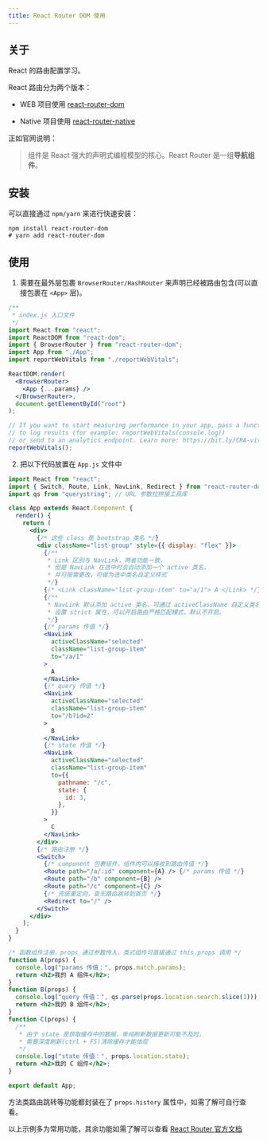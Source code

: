 ```yaml
---
title: React Router DOM 使用
---
```


## 关于

React 的路由配置学习。

React 路由分为两个版本：

- WEB 项目使用 [react-router-dom](https://reactrouter.com/web/guides/quick-start)

- Native 项目使用 [react-router-native](https://reactrouter.com/native/guides/quick-start)

正如官网说明：

> 组件是 React 强大的声明式编程模型的核心。React Router 是一组**导航组件**。

## 安装

可以直接通过 `npm/yarn` 来进行快速安装：

```shell
npm install react-router-dom
# yarn add react-router-dom
```

## 使用

1. 需要在最外层包裹 `BrowserRouter/HashRouter` 来声明已经被路由包含(可以直接包裹在 `<App>` 层)。

```jsx {11-13}
/**
 * index.js 入口文件
 */
import React from "react";
import ReactDOM from "react-dom";
import { BrowserRouter } from "react-router-dom";
import App from "./App";
import reportWebVitals from "./reportWebVitals";

ReactDOM.render(
  <BrowserRouter>
    <App {...params} />
  </BrowserRouter>,
  document.getElementById("root")
);

// If you want to start measuring performance in your app, pass a function
// to log results (for example: reportWebVitals(console.log))
// or send to an analytics endpoint. Learn more: https://bit.ly/CRA-vitals
reportWebVitals();
```

2. 把以下代码放置在 `App.js` 文件中

```jsx {2,3,11-49,51-59,65-81}
import React from "react";
import { Switch, Route, Link, NavLink, Redirect } from "react-router-dom";
import qs from "querystring"; // URL 参数拉拼接工具库

class App extends React.Component {
  render() {
    return (
      <div>
        {/* 这些 class 是 bootstrap 类名 */}
        <div className="list-group" style={{ display: "flex" }}>
          {/**
           * Link 区别与 NavLink，两者功能一致，
           * 但是 NavLink 在选中时会自动添加一个 active 类名，
           * 并可按需更改，可做为选中类名自定义样式
           */}
          {/* <Link className="list-group-item" to="a/1"> A </Link> */}
          {/**
           * NavLink 默认添加 active 类名，可通过 activeClassName 自定义类名。
           * 设置 strict 属性，可以开启路由严格匹配模式，默认不开启。
           */}
          {/* params 传值 */}
          <NavLink
            activeClassName="selected"
            className="list-group-item"
            to="/a/1"
          >
            A
          </NavLink>
          {/* query 传值 */}
          <NavLink
            activeClassName="selected"
            className="list-group-item"
            to="/b?id=2"
          >
            B
          </NavLink>
          {/* state 传值 */}
          <NavLink
            activeClassName="selected"
            className="list-group-item"
            to={{
              pathname: "/c",
              state: {
                id: 3,
              },
            }}
          >
            C
          </NavLink>
        </div>
        {/* 路由注册 */}
        <Switch>
          {/* component 包裹组件，组件内可以接收到路由传值 */}
          <Route path="/a/:id" component={A} /> {/* params 传值 */}
          <Route path="/b" component={B} />
          <Route path="/c" component={C} />
          {/* 兜底重定向，查无路由跳转到首页 */}
          <Redirect to="/" />
        </Switch>
      </div>
    );
  }
}

/* 函数组件注册，props 通过参数传入，类式组件可直接通过 this.props 调用 */
function A(props) {
  console.log("params 传值：", props.match.params);
  return <h2>我的 A 组件</h2>;
}
function B(props) {
  console.log("query 传值：", qs.parse(props.location.search.slice(1)));
  return <h2>我的 B 组件</h2>;
}
function C(props) {
  /**
   * 由于 state 是获取缓存中的数据，单纯刷新数据更新可能不及时，
   * 需要深度刷新(ctrl + F5)清除缓存才能体现
   */
  console.log("state 传值：", props.location.state);
  return <h2>我的 C 组件</h2>;
}

export default App;
```

方法类路由跳转等功能都封装在了 `props.history` 属性中，如需了解可自行查看。

以上示例多为常用功能，其余功能如需了解可以查看 [React Router 官方文档](https://reactrouter.com/web/guides/quick-start)
